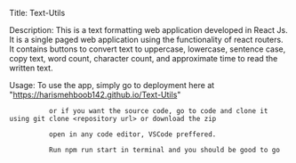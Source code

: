 Title: Text-Utils

Description: This is a text formatting web application developed in React Js. It is a single paged web application using the functionality of 
              react routers. It contains buttons to convert text to uppercase, lowercase, sentence case, copy text, word count, character count, and 
              approximate time to read the written text. 
              
Usage:        To use the app, simply go to deployment here at "https://harismehboob142.github.io/Text-Utils"
              
              or if you want the source code, go to code and clone it using git clone <repository url> or download the zip
              
              open in any code editor, VSCode preffered. 
              
              Run npm run start in terminal and you should be good to go
